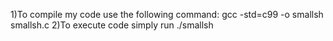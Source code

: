 1)To compile my code use the following command:
gcc -std=c99 -o smallsh smallsh.c
2)To execute code simply run ./smallsh